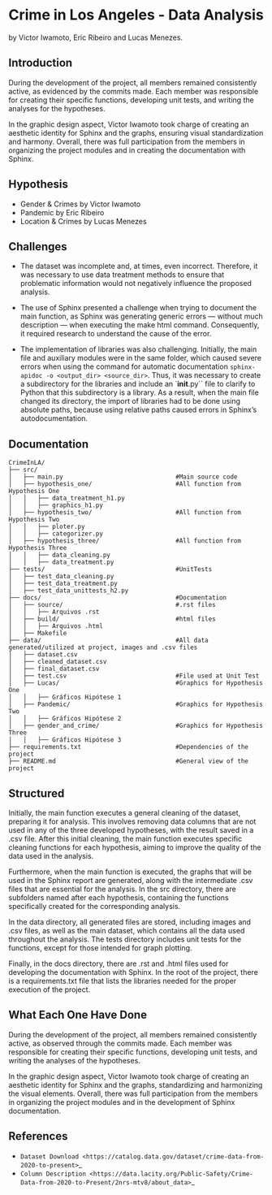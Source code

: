 Crime in Los Angeles - Data Analysis
====================================
by Victor Iwamoto, Eric Ribeiro and Lucas Menezes.

Introduction
------------

During the development of the project, all members remained consistently active, as evidenced by the commits made. 
Each member was responsible for creating their specific functions, developing unit tests, and writing the analyses 
for the hypotheses.

In the graphic design aspect, Victor Iwamoto took charge of creating an aesthetic identity for Sphinx and the graphs, 
ensuring visual standardization and harmony. Overall, there was full participation from the members in organizing the 
project modules and in creating the documentation with Sphinx.

Hypothesis
----------
* Gender & Crimes by Victor Iwamoto
* Pandemic by Eric Ribeiro
* Location & Crimes by Lucas Menezes

Challenges
----------

* The dataset was incomplete and, at times, even incorrect. Therefore, it was necessary to use data treatment methods 
  to ensure that problematic information would not negatively influence the proposed analysis.

* The use of Sphinx presented a challenge when trying to document the main function, as Sphinx was generating generic 
  errors — without much description — when executing the make html command. Consequently, it required research to 
  understand the cause of the error.

* The implementation of libraries was also challenging. Initially, the main file and auxiliary modules were in the 
  same folder, which caused severe errors when using the command for automatic documentation 
  `sphinx-apidoc -o <output_dir> <source_dir>`. Thus, it was necessary to create a subdirectory for the libraries and include 
  an `__init__.py`` file to clarify to Python that this subdirectory is a library. As a result, when the main file changed its 
  directory, the import of libraries had to be done using absolute paths, because using relative paths caused errors in 
  Sphinx’s autodocumentation.

Documentation
-------------

    CrimeInLA/
    ├── src/                  
    │   ├── main.py                               #Main source code
    │   ├── hypothesis_one/                       #All function from Hypothesis One   
    │   │   ├── data_treatment_h1.py
    │   │   ├── graphics_h1.py       
    │   ├── hypothesis_two/                       #All function from Hypothesis Two 
    │   │   ├── ploter.py
    │   │   ├── categorizer.py
    │   ├── hypothesis_three/                     #All function from Hypothesis Three
    │   │   ├── data_cleaning.py
    │   │   ├── data_treatment.py
    ├── tests/                                    #UnitTests
    │   ├── test_data_cleaning.py                 
    │   ├── test_data_treatment.py    
    │   ├── test_data_unittests_h2.py
    ├── docs/                                     #Documentation
    │   ├── source/                               #.rst files
    │   │   ├── Arquivos .rst
    │   ├── build/                                #html files
    │   │   ├── Arquivos .html
    │   ├── Makefile
    ├── data/                                     #All data generated/utilized at project, images and .csv files
    │   ├── dataset.csv
    │   ├── cleaned_dataset.csv
    │   ├── final_dataset.csv
    │   ├── test.csv                              #File used at Unit Test
    │   ├── Lucas/                                #Graphics for Hypothesis One
    │   │   ├── Gráficos Hipótese 1
    │   ├── Pandemic/                             #Graphics for Hypothesis Two
    │   │   ├── Gráficos Hipótese 2 
    │   ├── gender_and_crime/                     #Graphics for Hypothesis Three
    │   │   ├── Gráficos Hipótese 3
    ├── requirements.txt                          #Dependencies of the project
    ├── README.md                                 #General view of the project


Structured
----------

Initially, the main function executes a general cleaning of the dataset, preparing it for analysis. 
This involves removing data columns that are not used in any of the three developed hypotheses, with 
the result saved in a .csv file. After this initial cleaning, the main function executes specific 
cleaning functions for each hypothesis, aiming to improve the quality of the data used in the analysis.

Furthermore, when the main function is executed, the graphs that will be used in the Sphinx report are 
generated, along with the intermediate .csv files that are essential for the analysis. In the src directory, 
there are subfolders named after each hypothesis, containing the functions specifically created for the 
corresponding analysis.

In the data directory, all generated files are stored, including images and .csv files, as well as the main 
dataset, which contains all the data used throughout the analysis. The tests directory includes unit tests 
for the functions, except for those intended for graph plotting.

Finally, in the docs directory, there are .rst and .html files used for developing the documentation with 
Sphinx. In the root of the project, there is a requirements.txt file that lists the libraries needed for the 
proper execution of the project.

What Each One Have Done
------------------------

During the development of the project, all members remained consistently active, as observed through the commits 
made. Each member was responsible for creating their specific functions, developing unit tests, and writing the 
analyses of the hypotheses.

In the graphic design aspect, Victor Iwamoto took charge of creating an aesthetic identity for Sphinx and the graphs, 
standardizing and harmonizing the visual elements. Overall, there was full participation from the members in organizing 
the project modules and in the development of Sphinx documentation.

References
----------
* `Dataset Download <https://catalog.data.gov/dataset/crime-data-from-2020-to-present>`_
* `Column Description <https://data.lacity.org/Public-Safety/Crime-Data-from-2020-to-Present/2nrs-mtv8/about_data>`_
